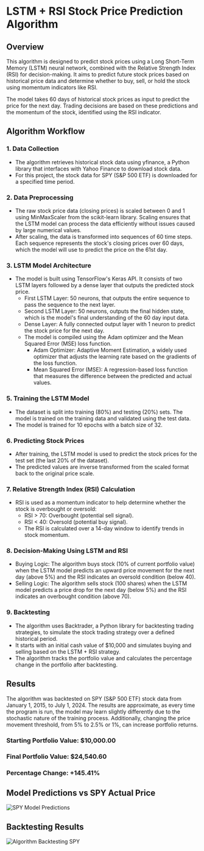 # LSTM + RSI Stock Price Prediction Algorithm
## Overview
This algorithm is designed to predict stock prices using a Long Short-Term Memory (LSTM) neural network, combined with the Relative Strength Index (RSI) for decision-making. It aims to predict future stock prices based on historical price data and determine whether to buy, sell, or hold the stock using momentum indicators like RSI.

The model takes 60 days of historical stock prices as input to predict the price for the next day. Trading decisions are based on these predictions and the momentum of the stock, identified using the RSI indicator.

## Algorithm Workflow
### 1. Data Collection
- The algorithm retrieves historical stock data using yfinance, a Python library that interfaces with Yahoo Finance to download stock data.
- For this project, the stock data for SPY (S&P 500 ETF) is downloaded for a specified time period.
### 2. Data Preprocessing
- The raw stock price data (closing prices) is scaled between 0 and 1 using MinMaxScaler from the scikit-learn library. Scaling ensures that the LSTM model can process the data efficiently without issues caused by large numerical values.
- After scaling, the data is transformed into sequences of 60 time steps. Each sequence represents the stock's closing prices over 60 days, which the model will use to predict the price on the 61st day.
### 3. LSTM Model Architecture
- The model is built using TensorFlow's Keras API. It consists of two LSTM layers followed by a dense layer that outputs the predicted stock price.
  - First LSTM Layer: 50 neurons, that outputs the entire sequence to pass the sequence to the next layer.
  - Second LSTM Layer: 50 neurons, outputs the final hidden state, which is the model's final understanding of the 60 day input data.
  - Dense Layer: A fully connected output layer with 1 neuron to predict the stock price for the next day.
  - The model is compiled using the Adam optimizer and the Mean Squared Error (MSE) loss function.
    - Adam Optimizer: Adaptive Moment Estimation, a widely used optimizer that adjusts the learning rate based on the gradients of the loss function.
    - Mean Squared Error (MSE): A regression-based loss function that measures the difference between the predicted and actual values.
### 5. Training the LSTM Model
- The dataset is split into training (80%) and testing (20%) sets. The model is trained on the training data and validated using the test data.
- The model is trained for 10 epochs with a batch size of 32.
### 6. Predicting Stock Prices
- After training, the LSTM model is used to predict the stock prices for the test set (the last 20% of the dataset).
- The predicted values are inverse transformed from the scaled format back to the original price scale.
### 7. Relative Strength Index (RSI) Calculation
- RSI is used as a momentum indicator to help determine whether the stock is overbought or oversold:
  - RSI > 70: Overbought (potential sell signal).
  - RSI < 40: Oversold (potential buy signal).
  - The RSI is calculated over a 14-day window to identify trends in stock momentum.
### 8. Decision-Making Using LSTM and RSI
- Buying Logic: The algorithm buys stock (10% of current portfolio value) when the LSTM model predicts an upward price movement for the next day (above 5%) and the RSI indicates an oversold condition (below 40).
- Selling Logic: The algorithm sells stock (100 shares) when the LSTM model predicts a price drop for the next day (below 5%) and the RSI indicates an overbought condition (above 70).
### 9. Backtesting
- The algorithm uses Backtrader, a Python library for backtesting trading strategies, to simulate the stock trading strategy over a defined historical period.
- It starts with an initial cash value of $10,000 and simulates buying and selling based on the LSTM + RSI strategy.
- The algorithm tracks the portfolio value and calculates the percentage change in the portfolio after backtesting.

## Results
The algorithm was backtested on SPY (S&P 500 ETF) stock data from January 1, 2015, to July 1, 2024. The results are approximate, as every time the program is run, the model may learn slightly differently due to the stochastic nature of the training process. Additionally, changing the price movement threshold, from 5% to 2.5% or 1%, can increase portfolio returns.

### Starting Portfolio Value: $10,000.00
### Final Portfolio Value: $24,540.60
### Percentage Change: +145.41%


## Model Predictions vs SPY Actual Price
![SPY Model Predictions](https://github.com/user-attachments/assets/93fd9ac5-b3ee-4808-9950-c460b58883f6)

## Backtesting Results
![Algorithm Backtesting SPY](https://github.com/user-attachments/assets/b61612d7-c152-4aac-9d91-9a83ac41db4f)


